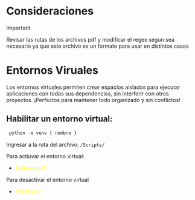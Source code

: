# Consideraciones

> [!IMPORTANT]
> Revisar las rutas de los archivos pdf y modificar el regex segun sea necesario ya que este archivo es un formato para usar en distintos casos

# Entornos Viruales

Los entornos virtuales permiten crear espacios aislados para ejecutar aplicaciones con todas sus dependencias,
sin interferir con otros proyectos. ¡Perfectos para mantener todo organizado y sin conflictos!

## Habilitar un entorno virtual:

```python
 python -m venv { nombre }
```

Ingresar a la ruta del archivo: `/Scripts/`

Para actiuvar el entorno virtual:

- <p style="color: yellow">Activate.ps1</p>

Para desactivar el entorno virtual

- <p style="color: yellow">deactivate</p>
